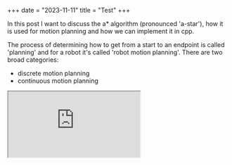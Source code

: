 +++
date = "2023-11-11"
title = "Test"
+++

In this post I want to discuss the a* algorithm (pronounced 'a-star'), how it is used for motion planning and how we can implement it in cpp.

The process of determining how to get from a start to an endpoint is called 'planning' and for a robot it's called 'robot motion planning'. There are two broad categories:

- discrete motion planning
- continuous motion planning

 <iframe src="https://play.famobi.com/tap-tap-dunk/A-IKI23" title="game test"></iframe> 

